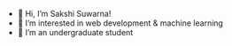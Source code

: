 - 👋 Hi, I’m Sakshi Suwarna!
- 👀 I’m interested in web development & machine learning
- 🌱 I’m an undergraduate student

<!---
sakshis593/sakshis593 is a ✨ special ✨ repository because its `README.md` (this file) appears on your GitHub profile.
You can click the Preview link to take a look at your changes.
--->
